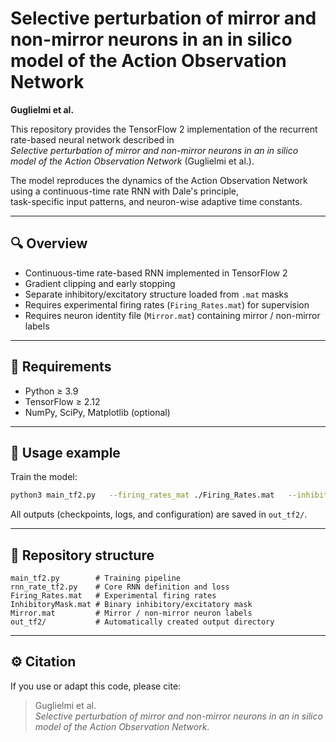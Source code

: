 # Selective perturbation of mirror and non-mirror neurons in an in silico model of the Action Observation Network

**Guglielmi et al.**

This repository provides the TensorFlow 2 implementation of the recurrent rate-based neural network described in  
*Selective perturbation of mirror and non-mirror neurons in an in silico model of the Action Observation Network* (Guglielmi et al.).

The model reproduces the dynamics of the Action Observation Network using a continuous-time rate RNN with Dale's principle,  
task-specific input patterns, and neuron-wise adaptive time constants.

---

## 🔍 Overview

- Continuous-time rate-based RNN implemented in TensorFlow 2  
- Gradient clipping and early stopping  
- Separate inhibitory/excitatory structure loaded from `.mat` masks  
- Requires experimental firing rates (`Firing_Rates.mat`) for supervision  
- Requires neuron identity file (`Mirror.mat`) containing mirror / non-mirror labels

---

## 🧩 Requirements

- Python ≥ 3.9  
- TensorFlow ≥ 2.12  
- NumPy, SciPy, Matplotlib (optional)

---

## 🚀 Usage example

Train the model:
```bash
python3 main_tf2.py   --firing_rates_mat ./Firing_Rates.mat   --inhibitory_mask_mat ./InhibitoryMask.mat   --mode train   --n_trials 1000   --learning_rate 1e-3   --loss_fn l2   --N1 86 --N2 106 --N3 163   --thermal 100
```

All outputs (checkpoints, logs, and configuration) are saved in `out_tf2/`.

---

## 📂 Repository structure

```
main_tf2.py        # Training pipeline
rnn_rate_tf2.py    # Core RNN definition and loss
Firing_Rates.mat   # Experimental firing rates
InhibitoryMask.mat # Binary inhibitory/excitatory mask
Mirror.mat         # Mirror / non-mirror neuron labels
out_tf2/           # Automatically created output directory
```

---

## ⚙️ Citation

If you use or adapt this code, please cite:

> Guglielmi et al.  
> *Selective perturbation of mirror and non-mirror neurons in an in silico model of the Action Observation Network*.
